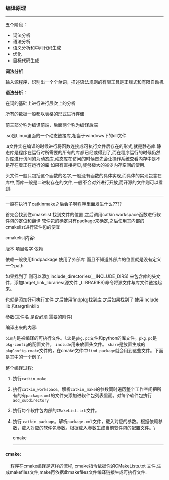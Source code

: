 ### 编译原理

***

五个阶段：

- 词法分析
- 语法分析
- 语义分析和中间代码生成
- 优化
- 目标代码生成

**词法分析**

输入源程序，识别出一个个单词，描述语法规则的有限工具是正规式和有限自动机



**语法分析**：

在词的基础上进行进行层次上的分析







所有的数据一般都以表格的形式进行存储



前三部分称为编译前端，后面两个称为编译后端



.so是Linux里面的一个动态链接库,相当于windows下的dll文件

.a文件实在编译的时候进行将函数连接成可执行文件后存在的形式,就是静态库.静态库是程序在运行时所需要的所有的库都已经或得到了,而在程序运行的时候仍然对库进行访问的为动态库,动态库在访问的时候首先会让操作系统查看内存中是不是存在着正在运行的库 如果有直接拷贝,能够极大的减少内存空间的使用.

头文件一般只包括这个函数的名字,一般没有函数的具体实现,而具体的实现包含在库中,而库一般是二进制存在的文件,一般不会对外进行开放,而开源的文件则可以看到.

***

一般在执行了catkinmake之后会子啊程序里面发生什么????

首先会找到住cmakelist 找到文件的位置 之后调用catkin workspace函数进行软件包的定位和翻译 软件包的确定只有package来确定,之后使用其内部的cmakelist进行软件包的便宜

cmakelist内容:

版本 项目名字 依赖

依赖一般使用findpackage 使用了外部库 而且不知道外部库的位置就是没有定义一个path

如果找到了 则可以添加include_directories(<NAME>__INCLUDE_DIRS) 来包含库的头文件，添加target_link_libraries(源文件   <NAME>_LIBRARIES)命令将源文件与库文件链接起来。

也就是添加好可执行文件 之后使用findpkg找到库 之后如果找到了 使用include lib 和targrtlinklib

参数(文件名 是否必须 需要的附件)

编译出来的内容:

`bin`内是被编译的可执行文件。`lib`是`pkg.pc`文件和python的库文件。`pkg.pc`是`pkg-config`的配置文件。 `include`用来放置头文件。 `share`是放置生成的`pkgConfig.cmake`文件的，在cmake文件中`find_package`就会用到这些文件。下面是其中的一个例子。



整个编译过程:

1. 执行`catkin_make`

2. 执行`catkin_workspace`。解析`catkin_make`的参数同时遍历整个工作空间把所有的有`package.xml`的文件夹添加进软件包列表里面。对每个软件包执行`add_subdirectory`

3. 执行每个软件包内部的`CMakeList.txt`文件。

4. 执行 `catkin_package`。解析`package.xml`文件，载入对应的参数。根据依赖参数，载入对应的软件包参数。根据载入参数生成当前软件包的配置文件。\

   cmake

   ***

#### cmake:

     程序在cmake编译是这样的流程, cmake指令依据你的CMakeLists.txt 文件,生成makefiles文件,make再依据此makefiles文件编译链接生成可执行文件.